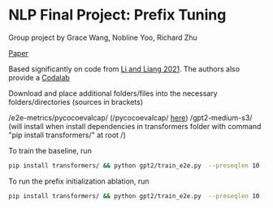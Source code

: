# NLP Final Project: Prefix Tuning

Group project by Grace Wang, Nobline Yoo, Richard Zhu

[Paper](https://drive.google.com/file/d/1Dtvst-zzubB1xsiQZEEkJpXdB7LsB4g5/view?usp=sharing)

Based significantly on code from [Li and Liang 2021](https://aclanthology.org/2021.acl-long.353.pdf). The authors also provide a [Codalab](https://worksheets.codalab.org/worksheets/0x16e0c8e7ab1f4b22aaccddc8b586541f)

Download and place additional folders/files into the necessary folders/directories (sources in brackets)

/e2e-metrics/pycocoevalcap/ (/pycocoevalcap/ [here](https://worksheets.codalab.org/bundles/0xaec7a306d076440fbc5f65d6b0ec2c19))
/gpt2-medium-s3/ (will install when install dependencies in transformers folder with command "pip install transformers/" at root /)

To train the baseline, run

```bash
pip install transformers/ && python gpt2/train_e2e.py  --preseqlen 10 --learning_rate 0.00005 --seed 22 --epoch 10 --notes earlystop > stdout_baseline_rgn.txt
```

To run the prefix initialization ablation, run

```bash
pip install transformers/ && python gpt2/train_e2e.py  --preseqlen 10 --learning_rate 0.00005 --init_random table2text --seed 22 --epoch 10 --notes earlystop > stdout_baseline_rgn.txt
```
